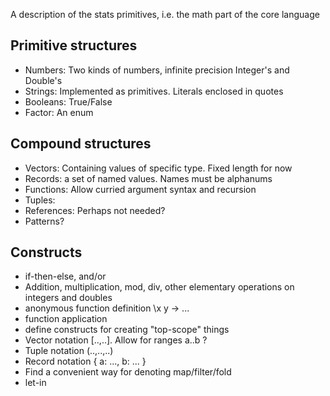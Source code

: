 A description of the stats primitives, i.e. the math part of the core language

## Primitive structures

- Numbers: Two kinds of numbers, infinite precision Integer's and Double's
- Strings: Implemented as primitives. Literals enclosed in quotes
- Booleans: True/False
- Factor: An enum

## Compound structures

- Vectors: Containing values of specific type. Fixed length for now
- Records: a set of named values. Names must be alphanums
- Functions: Allow curried argument syntax and recursion
- Tuples: 
- References: Perhaps not needed?
- Patterns?

## Constructs

- if-then-else, and/or
- Addition, multiplication, mod, div, other elementary operations on integers and doubles
- anonymous function definition \x y -> ...
- function application
- define constructs for creating "top-scope" things
- Vector notation [..,..]. Allow for ranges a..b ?
- Tuple notation (..,..,..)
- Record notation { a: ..., b: ... }
- Find a convenient way for denoting map/filter/fold
- let-in
